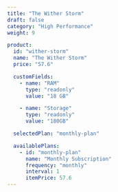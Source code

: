 ```yaml
---
title: "The Wither Storm"
draft: false
category: "High Performance"
weight: 9

product:
  id: "wither-storm"
  name: "The Wither Storm"
  price: "57.6"

  customFields:
    - name: "RAM"
      type: "readonly"
      value: "18 GB"

    - name: "Storage"
      type: "readonly"
      value: "180GB"

  selectedPlan: "monthly-plan"

  availablePlans:
    - id: "monthly-plan"
      name: "Monthly Subscription"
      frequency: "monthly"
      interval: 1
      itemPrice: 57.6
---
```


